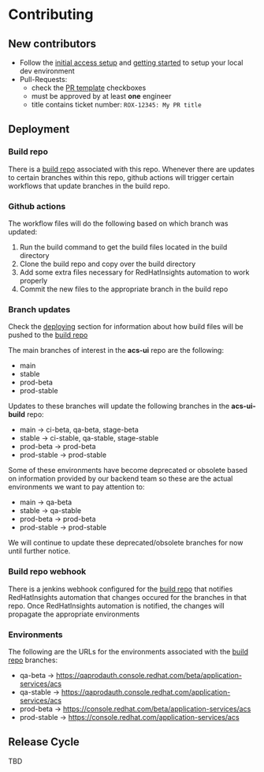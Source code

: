 # Contributing

## New contributors

 - Follow the [initial access setup](https://github.com/RedHatInsights/acs-ui#initial-access-setup) and [getting started](https://github.com/RedHatInsights/acs-ui#getting-started) to setup your local dev environment
 - Pull-Requests:
   - check the [PR template](https://github.com/RedHatInsights/acs-ui/blob/main/.github/pull_request_template.md) checkboxes
   - must be approved by at least **one** engineer
   - title contains ticket number: `ROX-12345: My PR title`

## Deployment

### Build repo

There is a [build repo](https://github.com/RedHatInsights/acs-ui-build) associated with this repo. Whenever there are updates to certain branches within this repo, github actions will trigger certain workflows that update branches in the build repo.

### Github actions

The workflow files will do the following based on which branch was updated:

1. Run the build command to get the build files located in the build directory
2. Clone the build repo and copy over the build directory
3. Add some extra files necessary for RedHatInsights automation to work properly
4. Commit the new files to the appropriate branch in the build repo

### Branch updates

Check the [deploying](https://github.com/RedHatInsights/acs-ui#deploying) section for information about how build files will be pushed to the [build repo](https://github.com/RedHatInsights/acs-ui-build)

The main branches of interest in the **acs-ui** repo are the following:
- main
- stable
- prod-beta
- prod-stable

Updates to these branches will update the following branches in the **acs-ui-build** repo:
- main -> ci-beta, qa-beta, stage-beta
- stable -> ci-stable, qa-stable, stage-stable
- prod-beta -> prod-beta
- prod-stable -> prod-stable

Some of these environments have become deprecated or obsolete based on information provided by our backend team so these are the actual environments we want to pay attention to:
- main -> qa-beta
- stable -> qa-stable
- prod-beta -> prod-beta
- prod-stable -> prod-stable

We will continue to update these deprecated/obsolete branches for now until further notice.

### Build repo webhook

There is a jenkins webhook configured for the [build repo](https://github.com/RedHatInsights/acs-ui-build) that notifies RedHatInsights automation that changes occured for the branches in that repo. Once RedHatInsights automation is notified, the changes will propagate the appropriate environments

### Environments

The following are the URLs for the environments associated with the [build repo](https://github.com/RedHatInsights/acs-ui-build) branches:
- qa-beta -> https://qaprodauth.console.redhat.com/beta/application-services/acs
- qa-stable -> https://qaprodauth.console.redhat.com/application-services/acs
- prod-beta -> https://console.redhat.com/beta/application-services/acs
- prod-stable -> https://console.redhat.com/application-services/acs

## Release Cycle

TBD